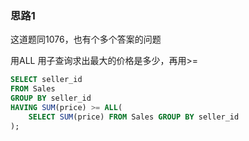 ### 思路1 

这道题同1076，也有个多个答案的问题

用ALL
用子查询求出最大的价格是多少，再用>=

```sql
SELECT seller_id
FROM Sales
GROUP BY seller_id
HAVING SUM(price) >= ALL(
    SELECT SUM(price) FROM Sales GROUP BY seller_id
);
```
